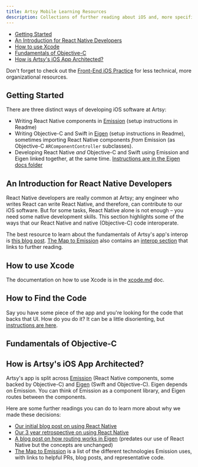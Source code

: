 ```yaml
---
title: Artsy Mobile Learning Resources
description: Collections of further reading about iOS and, more specifically, iOS at Artsy.
---
```


<!-- prettier-ignore-start -->
<!-- START doctoc generated TOC please keep comment here to allow auto update -->
<!-- DON'T EDIT THIS SECTION, INSTEAD RE-RUN doctoc TO UPDATE -->

- [Getting Started](#getting-started)
- [An Introduction for React Native Developers](#an-introduction-for-react-native-developers)
- [How to use Xcode](#how-to-use-xcode)
- [Fundamentals of Objective-C](#fundamentals-of-objective-c)
- [How is Artsy's iOS App Architected?](#how-is-artsys-ios-app-architected)

<!-- prettier-ignore-end -->

Don't forget to check out the [Front-End iOS Practice](../practices/front-end-ios.md) for less technical, more
organizational resources.

## Getting Started

There are three distinct ways of developing iOS software at Artsy:

- Writing React Native components in [Emission](https://github.com/artsy/emission) (setup instructions in Readme)
- Writing Objective-C and Swift in [Eigen](https://github.com/artsy/eigen) (setup instructions in Readme),
  sometimes importing React Native components _from_ Emission (as Objective-C `ARComponentController` subclasses).
- Developing React Native _and_ Objective-C and Swift using Emission and Eigen linked together, at the same time.
  [Instructions are in the Eigen docs folder](https://github.com/artsy/eigen/blob/master/docs/using_dev_emission.md)

## An Introduction for React Native Developers

React Native developers are really common at Artsy; any engineer who writes React can write React Native, and
therefore, can contribute to our iOS software. But for some tasks, React Native alone is not enough – you need some
native development skills. This section highlights some of the ways that our React Native and native (Objective-C)
code interoperate.

The best resource to learn about the fundamentals of Artsy's app's interop is
[this blog post](https://artsy.github.io/blog/2016/08/24/On-Emission/).
[The Map to Emission](https://github.com/artsy/emission/blob/master/docs/map_to_emission.md) also contains an
[interop section](https://github.com/artsy/emission/blob/master/docs/map_to_emission.md#eigen-interop) that links
to further reading.

<!-- TODO: Find some resources on how+why to use Objective-C while developing React Native code. -->

## How to use Xcode

The documentation on how to use Xcode is in the [xcode.md](./xcode.md) doc.

## How to Find the Code

Say you have some piece of the app and you're looking for the code that backs that UI. How do you do it? It can be
a little disorienting, but [instructions are here](./finding-code.md).

## Fundamentals of Objective-C

<!-- TODO: Find some good foundational Objective-C resources -->

## How is Artsy's iOS App Architected?

Artsy's app is split across [Emission](https://github.com/artsy/emission) (React Native components, some backed by
Objective-C) and [Eigen](https://github.com/artsy/eigen) (Swift and Objective-C). Eigen depends on Emission. You
can think of Emission as a component library, and Eigen routes between the components.

Here are some further readings you can do to learn more about why we made these decisions:

- [Our initial blog post on using React Native](https://artsy.github.io/blog/2016/08/15/React-Native-at-Artsy/)
- [Our 3 year retrospective on using React Native](https://artsy.github.io/blog/2019/03/17/three-years-of-react-native/)
- [A blog post on how routing works in Eigen](https://artsy.github.io/blog/2015/08/19/Cocoa-Architecture-Switchboard-Pattern/)
  (predates our use of React Native but the concepts are unchanged)
- [The Map to Emission](https://github.com/artsy/emission/blob/master/docs/map_to_emission.md) is a list of the
  different technologies Emission uses, with links to helpful PRs, blog posts, and representative code.
